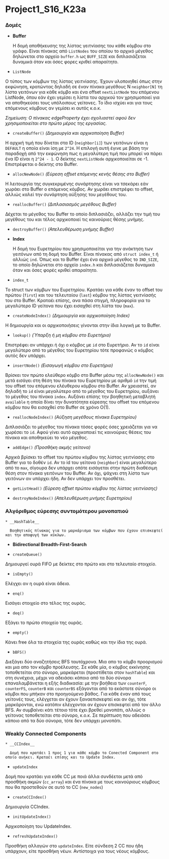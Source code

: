 # Project1_S16_K23a

### Δομές

* __Buffer__

  Η δομή αποθήκευσης της λίστας γειτνίασης του κάθε κόμβου στο γράφο. Είναι πίνακας από `ListNodes` του οποίου το αρχικό μέγεθος
δηλώνεται στο αρχείο `buffer.h` ως `BUFF_SIZE` και διπλασιάζεται δυναμικά όταν και όσες φορες κριθεί απαραίτητο.

* `ListNode`

Ο τύπος των κόμβων της λίστας γειτνίασης. Έχουν υλοποιηθεί όπως στην εκφώνηση,
κρατώντας δηλαδή σε έναν πίνακα μεγέθους Ν `neighbor[N]` τη λίστα γειτόνων για κάθε κόμβο και ένα offset `nextListNode`
του επόμενου ListNode, όπου εάν έχει γεμίσει η λίστα του αρχικού τον χρησιμοποιεί για να αποθηκεύσει τους υπόλοιπους γείτονες.
Το ίδιο ισχύει και για τους επόμενους κόμβους αν γεμίσει κι αυτός κ.ο.κ.

_Σημείωση: Ο πίνακας edgeProperty έχει σχολιαστεί αφού δεν χρησιμοποιείται στο πρώτο μέρος της εργασίας._

* `createBuffer()`   _(Δημιουργία και αρχικοποίηση Buffer)_

Η αρχική τιμή που δίνεται στα ID (`neighbor[i]`) των γειτόνων είναι η `DEFAULT` η οποία είναι ίση με `2^24`. Η επιλογή αυτή έγινε με βάση
την παραδοχή από την εκφώνηση πως η μεγαλύτερη τιμή που μπορεί να πάρει ένα ID είναι η `2^24 - 1`.
Ο δείκτης `nextListNode` αρχικοποιείται σε -1. Επιστρέφεται ο δείκτης στο Buffer.

* `allocNewNode()`   _(Εύρεση offset επόμενης κενής θέσης στο Buffer)_

Η λειτουργία της συγκεκριμένης συνάρτησης είναι να τσεκάρει εάν χωράει στο Buffer ο επόμενος κόμβος. Αν χωράει επιστρέφει
το offset, αλλιώς καλεί την συνάρτηση αύξησης του μεγέθους του.

* `reallocBuffer()`   _(Διπλασιασμός μεγέθους Buffer)_

Δέχεται το μέγεθος του Buffer το οποίο διπλασιάζει, αλλάζει την τιμή του μεγέθους του και τέλος αρχικοποιεί τις
καινούριες θέσης μνήμης.

* `destroyBuffer()`   _(Απελευθέρωση μνήμης Buffer)_

* __Index__

  Η δομή του Ευρετηρίου που χρησιμοποιείται για την ανάκτηση των γειτόνων από τη δομή του Buffer. Είναι πίνακας από
`struct index_t` ή αλλιώς `ind`. Όπως και το Buffer έχει ένα αρχικό μέγεθος το `IND_SIZE`, το οποίο δηλώνεται στο
αρχείο `index.h` και διπλασιάζεται δυναμικά όταν και όσες φορές κριθεί απαραίτητο.

* `index_t`

Το struct των κόμβων του Ευρετηρίου. Κρατάει για κάθε έναν το offset του πρώτου (`first`) και του τελευταίου (`last`)
κόμβου της λίστας γειτνίασής του στο Buffer. Κραταέι επίσης, ανα πάσα στιγμή, πληροφορία για το μεγαλύτερο ID
γείτονα που έχει εισαχθεί στη λίστα του (`max`).

* `createNodeIndex()`   _(Δημιουργία και αρχικοποίηση Index)_

Η δημιουργία και οι αρχικοποιήσεις γίνονται στην ίδια λογική με το Buffer.

* `lookup()`  _(Ύπαρξη ή μη κόμβου στο Ευρετήριο)_

Επιστρέφει αν υπάρχει ή όχι ο κόμβος με `id` στο Ευρετήριο. Αν το `id` είναι μεγαλύτερο από το μέγεθος του Ευρετηρίου
τότε προφανώς ο κόμβος αυτός δεν υπάρχει.

* `insertNode()`  _(Εισαγωγή κόμβου στο Ευρετήριο)_

Βρίσκει τον πρώτο ελεύθερο κόμβο στο Buffer μέσω της `allocNewNode()` και μετά εισάγει στη θέση του πίνακα του
Ευρετηρίου με αριθμό `id` την τιμή του offset του επόμενου ελέυθερου κόμβου στο Buffer. Αν χρειαστεί, αν δηλαδή
το `id` είναι μεγαλύτερο από το μέγεθος του Ευρετηρίου, αυξάνει το μέγεθος του πίνακα `index`.
Αυξάνει επίσης την βοηθητική μεταβλητή `available` η οποία δίνει την δυνατότητα εύρεσης του offset του επόμενου
κόμβου που θα εισαχθεί στο Buffer σε χρόνο Ο(1).

* `reallocNodeIndex()` _(Αύξηση μεγέθους πίνακα Ευρετηρίου)_

Διπλασιάζει το μέγεθος του πίνακα τόσες φορές όσες χρειάζεται για να χωρέσει το `id`. Αφού γίνει αυτό αρχικοποιεί
τις καινούριες θέσεις του πίνακα και αποθηκεύει το νέο μέγεθος.

* `addEdge()` _(Προσθήκη ακμής γείτονα)_

Αρχικά βρίσκει το offset του πρώτου κόμβου της λίστας γειτνίασης στο Buffer για το δοθέν `id`. Αν το id του γείτονα
(`neighbor`) είναι μεγαλύτερο από το `max`, σίγουρα δεν υπάρχει οπότε εισάγεται στην πρώτη διαθέσιμη θέση στον πίνακα
γειτόνων του Buffer. Αν όχι, ψάχνει στη λίστα των γειτόνων αν υπάρχει ήδη. Αν δεν υπάρχει τον προσθέτει.

* `getListHead()` _(Εύρεση offset πρώτου κόμβου της λίστας γειτνίασης)_

* `destroyNodeIndex()` _(Απελευθέρωση μνήμης Ευρετηρίου)_

### Αλγόριθμος εύρεσης συντομότερου μονοπατιού

    * __HashTable__

      Βοηθητικός πίνακας για το μαρκάρισμα των κόμβων που έχουν επισκεφτεί και την αποφυγή των κύκλων.

* __Bidirectional Breadth-First-Search__

* `createQueue()`

Δημιουργεί ουρά FIFO με δείκτες στο πρώτο και στο τελευταίο στοιχείο.

* `isEmpty()`

Ελέγχει αν η ουρά είναι άδεια.

* `enq()`

Εισάγει στοιχείο στο τέλος της ουράς.

* `deq()`

Εξάγει το πρώτο στοιχείο της ουράς.

* `empty()`

Κάνει free όλα τα στοιχεία της ουράς καθώς και την ίδια της ουρά.

* `bBFS()`

Διεξάγει δύο αναζητήσεις BFS ταυτόχρονα. Μια απο το κόμβο προορισμού και μια απο τον κόμβο προέλευσης. Σε κάθε μία,
ο κόμβος εκκίνησης τοποθετείται στο σύνορο, μαρκάρεται (προστίθεται στον `hashTable`)  και στη συνέχεια, μέχρι να αδειάσει κάποιο από τα δύο σύνορα
επαναλαμβάνεται η εξής διαδικασία: με την βοήθεια των `counterF`, `counterFS`, `counterB` και `counterBS` εξάγονται
από το εκάστοτε σύνορο οι κόμβοι που μπήκαν στο προηγούμενο βάθος. Για κάθε έναν από τους γείτονές τους,
ελέγχεται αν έχουν ξαναεπισκεφτεί και αν όχι, τότε μαρκάρονται, ενώ κατόπιν ελέγχονται αν έχουν επισκεφτεί
από τον άλλο BFS. Αν συμβαίνει κάτι τέτοιο τότε έχει βρεθεί μονοπάτι, αλλιώς ο γείτονας τοποθετείται στο σύνορο, κ.ο.κ.
Σε περίπτωση που αδειάσει κάποιο από τα δύο σύνορα, τότε δεν υπάρχει μονοπάτι.

### Weakly Connected Components

    * __CCIndex__

      Δομή που κρατάει 1 προς 1 για κάθε κόμβο το Conected Component στο οποίο ανήκει. Κραταέι επίσης και το Update Index.

* `updateIndex`

Δομή που κρατάει για κάθε CC με ποιά άλλα συνδέεται μετά από προσθήκη ακμών (`cc_array`) και ένα πίνακα με τους καινούριους κόμβους που θα προστεθούν σε αυτό το CC (`new_nodes`)

* `createCCIndex()`

Δημιουργία CCIndex.

* `initUpdateIndex()`

Αρχικοποίηση του UpdateIndex.

* `refreshUpdateIndex()`

Προσθήκη αλλαγών στο `updateIndex`. Είτε σύνδεση 2 CC που ήδη υπάρχουν, είτε προσθήκη νέων. Αντίστοιχα για τους νέους κόμβους.


